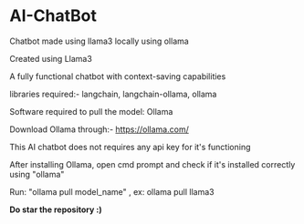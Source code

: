 # AI-ChatBot
Chatbot made using llama3 locally using ollama 

Created using Llama3

A fully functional chatbot with context-saving capabilities


libraries required:- langchain, langchain-ollama, ollama

Software required to pull the model: Ollama


Download Ollama through:- https://ollama.com/

This AI chatbot does not requires any api key for it's functioning


After installing Ollama, open cmd prompt and check if it's installed correctly using "ollama"

Run: "ollama pull model_name"   , ex: ollama pull llama3



**Do star the repository :)**
